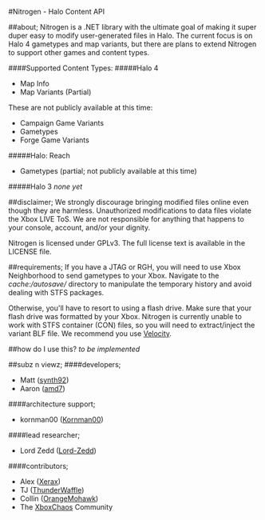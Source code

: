 #Nitrogen - Halo Content API

##about;
Nitrogen is a .NET library with the ultimate goal of making it super duper easy to modify user-generated files in Halo. The current focus is on Halo 4 gametypes and map variants, but there are plans to extend Nitrogen to support other games and content types.

####Supported Content Types:
#####Halo 4
+ Map Info
+ Map Variants (Partial)

These are not publicly available at this time:
- Campaign Game Variants
- Gametypes
- Forge Game Variants

#####Halo: Reach
+ Gametypes (partial; not publicly available at this time)

#####Halo 3
_none yet_

##disclaimer;
We strongly discourage bringing modified files online even though they are harmless. Unauthorized modifications to data files violate the Xbox LIVE ToS. We are not responsible for anything that happens to your console, account, and/or your dignity. 

Nitrogen is licensed under GPLv3. The full license text is available in the LICENSE file.

##requirements;
If you have a JTAG or RGH, you will need to use Xbox Neighborhood to send gametypes to your Xbox. Navigate to the *cache:/autosave/* directory to manipulate the temporary history and avoid dealing with STFS packages.

Otherwise, you'll have to resort to using a flash drive. Make sure that your flash drive was formatted by your Xbox. Nitrogen is currently unable to work with STFS container (CON) files, so you will need to extract/inject the variant BLF file. We recommend you use [Velocity](https://github.com/hetelek/Velocity).

##how do I use this?
_to be implemented_

##subz n viewz;
####developers;
+ Matt ([synth92](http://github.com/synth92))
+ Aaron ([amd7](http://github.com/amd7))

####architecture support;
+ kornman00 ([Kornman00](http://github.com/Kornman00))

####lead researcher;
+ Lord Zedd ([Lord-Zedd](http://github.com/Lord-Zedd))

####contributors;
+ Alex ([Xerax](http://github.com/Xerax))
+ TJ ([ThunderWaffle](http://github.com/ThunderWaffle))
+ Collin ([OrangeMohawk](http://github.com/OrangeMohawk))
+ The [XboxChaos](http://xboxchaos.com) Community

